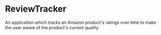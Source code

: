 # ReviewTracker

An application which tracks an Amazon product's ratings over time to make the user aware of the product's current quality.
